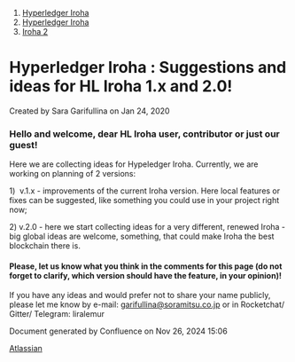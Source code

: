 1. [Hyperledger Iroha](index.html)
2. [Hyperledger Iroha](Hyperledger-Iroha_20873224.html)
3. [Iroha 2](Iroha-2_21012047.html)

# Hyperledger Iroha : Suggestions and ideas for HL Iroha 1.x and 2.0!

Created by Sara Garifullina on Jan 24, 2020

### Hello and welcome, dear HL Iroha user, contributor or just our guest!

Here we are collecting ideas for Hypeledger Iroha. Currently, we are working on planning of 2 versions: 

1)  v.1.x - improvements of the current Iroha version. Here local features or fixes can be suggested, like something you could use in your project right now;

2\) v.2.0 - here we start collecting ideas for a very different, renewed Iroha - big global ideas are welcome, something, that could make Iroha the best blockchain there is. 

#### Please, let us know what you think in the comments for this page (do not forget to clarify, which version should have the feature, in your opinion)!

If you have any ideas and would prefer not to share your name publicly, please let me know by e-mail: [garifullina@soramitsu.co.jp](mailto:garifullina@soramitsu.co.jp) or in Rocketchat/ Gitter/ Telegram: liralemur 

Document generated by Confluence on Nov 26, 2024 15:06

[Atlassian](http://www.atlassian.com/)
